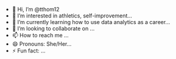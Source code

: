 - 👋 Hi, I’m @tthom12
- 👀 I’m interested in athletics, self-improvement...
- 🌱 I’m currently learning how to use data analytics as a career...
- 💞️ I’m looking to collaborate on ...
- 📫 How to reach me ...
- 😄 Pronouns: She/Her...
- ⚡ Fun fact: ...

<!---
tthom12/tthom12 is a ✨ special ✨ repository because its `README.md` (this file) appears on your GitHub profile.
You can click the Preview link to take a look at your changes.
--->
